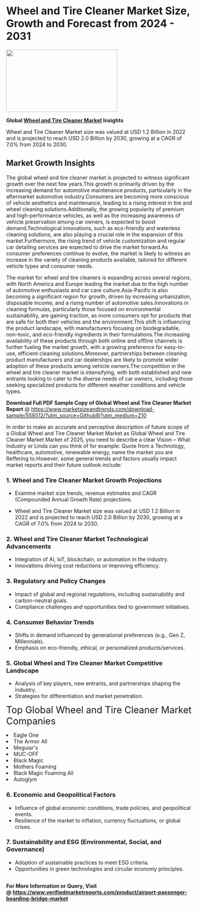<H1>Wheel and Tire Cleaner Market Size, Growth and Forecast from 2024 - 2031</H1><img class="aligncenter size-medium wp-image-584254" src="https://thirdeyenews.in/wp-content/uploads/2024/09/Global-Market-Research-300x168.jpeg" alt="" width="300" height="168" /><p><strong>Global&nbsp;<a href="https://www.marketsizeandtrends.com/download-sample/558512/?utm_source=Github8j?utm_medium=210">Wheel and Tire Cleaner Market</a> Insights</strong></p><p>Wheel and Tire Cleaner Market size was valued at USD 1.2 Billion in 2022 and is projected to reach USD 2.0 Billion by 2030, growing at a CAGR of 7.0% from 2024 to 2030.</p><p><h2>Market Growth Insights</h2> <p>The global wheel and tire cleaner market is projected to witness significant growth over the next few years.This growth is primarily driven by the increasing demand for automotive maintenance products, particularly in the aftermarket automotive industry.Consumers are becoming more conscious of vehicle aesthetics and maintenance, leading to a rising interest in tire and wheel cleaning solutions.Additionally, the growing popularity of premium and high-performance vehicles, as well as the increasing awareness of vehicle preservation among car owners, is expected to boost demand.Technological innovations, such as eco-friendly and waterless cleaning solutions, are also playing a crucial role in the expansion of this market.Furthermore, the rising trend of vehicle customization and regular car detailing services are expected to drive the market forward.As consumer preferences continue to evolve, the market is likely to witness an increase in the variety of cleaning products available, tailored for different vehicle types and consumer needs.</p> <p>The market for wheel and tire cleaners is expanding across several regions, with North America and Europe leading the market due to the high number of automotive enthusiasts and car care culture.Asia-Pacific is also becoming a significant region for growth, driven by increasing urbanization, disposable income, and a rising number of automotive sales.Innovations in cleaning formulas, particularly those focused on environmental sustainability, are gaining traction, as more consumers opt for products that are safe for both their vehicles and the environment.This shift is influencing the product landscape, with manufacturers focusing on biodegradable, non-toxic, and eco-friendly ingredients in their formulations.The increasing availability of these products through both online and offline channels is further fueling the market growth, with a growing preference for easy-to-use, efficient cleaning solutions.Moreover, partnerships between cleaning product manufacturers and car dealerships are likely to promote wider adoption of these products among vehicle owners.The competition in the wheel and tire cleaner market is intensifying, with both established and new entrants looking to cater to the diverse needs of car owners, including those seeking specialized products for different weather conditions and vehicle types.</p> <p><span class=""><strong>Download Full PDF Sample Copy of Global Wheel and Tire Cleaner Market Report</strong> @ <a href="https://www.marketsizeandtrends.com/download-sample/558512/?utm_source=Github8j?utm_medium=210" target="_blank">https://www.marketsizeandtrends.com/download-sample/558512/?utm_source=Github8j?utm_medium=210</a></span></p><p>In order to make an accurate and perceptive description of future scope of a Global&nbsp;Wheel and Tire Cleaner Market Market as Global&nbsp;Wheel and Tire Cleaner Market Market of 2025, you need to describe a clear Vision &ndash; What Industry or Linda can you think of for example: Quote from a Technology, healthcare, automotive, renewable energy, name the market you are Reffering to.However, some general trends and factors usually impact market reports and their future outlook include:</p><h3>1.&nbsp;<strong>Wheel and Tire Cleaner Market Growth Projections</strong></h3><ul><li>Examine market size trends, revenue estimates and CAGR (Compounded Annual Growth Rate) projections.</li><li><p>Wheel and Tire Cleaner Market size was valued at USD 1.2 Billion in 2022 and is projected to reach USD 2.0 Billion by 2030, growing at a CAGR of 7.0% from 2024 to 2030.</p></li></ul><h3>2.&nbsp;<strong>Wheel and Tire Cleaner Market Technological Advancements</strong></h3><ul><li>Integration of AI, IoT, blockchain, or automation in the industry.</li><li>Innovations driving cost reductions or improving efficiency.</li></ul><h3>3.&nbsp;<strong>Regulatory and Policy Changes</strong></h3><ul><li>Impact of global and regional regulations, including sustainability and carbon-neutral goals.</li><li>Compliance challenges and opportunities tied to government initiatives.</li></ul><h3>4.&nbsp;<strong>Consumer Behavior Trends</strong></h3><ul><li>Shifts in demand influenced by generational preferences (e.g., Gen Z, Millennials).</li><li>Emphasis on eco-friendly, ethical, or personalized products/services.</li></ul><h3>5.&nbsp;<strong>Global Wheel and Tire Cleaner Market Competitive Landscape</strong></h3><ul><li>Analysis of key players, new entrants, and partnerships shaping the industry.</li><li>Strategies for differentiation and market penetration.</li></ul><p data-pm-slice="1 1 []"><span style="color: inherit; font-family: inherit; font-size: 25px;">Top Global Wheel and Tire Cleaner Market Companies</span></p><div class="" data-test-id=""><p><li>Eagle One</li><li> The Armor All</li><li> Meguiar's</li><li> MUC-OFF</li><li> Black Magic</li><li> Mothers Foaming</li><li> Black Magic Foaming All</li><li> Autoglym</li></p></div><h3>6.&nbsp;<strong>Economic and Geopolitical Factors</strong></h3><ul><li>Influence of global economic conditions, trade policies, and geopolitical events.</li><li>Resilience of the market to inflation, currency fluctuations, or global crises.</li></ul><h3>7.&nbsp;<strong>Sustainability and ESG (Environmental, Social, and Governance)</strong></h3><ul><li>Adoption of sustainable practices to meet ESG criteria.</li><li>Opportunities in green technologies and circular economy principles.</li></ul><h2><strong style="font-size: 14px;">For More Information or Query, Visit @&nbsp;</strong><a style="background-color: #ffffff; font-size: 14px;" href="https://www.marketsizeandtrends.com/report/wheel-and-tire-cleaner-market/" target="_blank">https://www.verifiedmarketreports.com/product/airport-passenger-boarding-bridge-market</a></h2>
